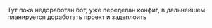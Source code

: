 Тут пока недоработан бот, уже переделан конфиг, в дальнейшем планируется доработать проект и задеплоить
